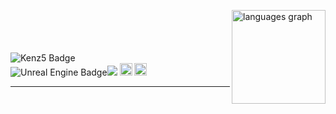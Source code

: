
<img
  align="right"
  src="https://github-readme-stats.vercel.app/api/top-langs?username=kenzz55&locale=en&hide_title=false&layout=compact&card_width=200&langs_count=5&theme=dracula&hide_border=false" height="150" alt="languages graph" 
  alt="Most Used Languages"
/>

<p>
  <br />
  <br />
  <br />
  <br />
  <img
    src="https://img.shields.io/badge/kenz5-E5511E?style=badge&logo=Tistory&logoColor=white"
    alt="Kenz5 Badge"
  /><br>
  <img
    src="https://img.shields.io/badge/unreal%20engine-0E1128?style=badge&logo=unrealengine&logoColor=white"
    alt="Unreal Engine Badge"
  /><img
    src="https://img.shields.io/badge/androidstudio-3DDC84?style=badge&logo=androidstudio&logoColor=white"
  />
  <img src="" height="20" />
  <img src="https://i.namu.wiki/i/VG-o8Ij43ugzH2f74ye5176KUam565miFDyTCTziIUWSMi7RW-ZnxuKitO6-v87jpzZA2qCGOVraoX7Mw8wdJBvH5KGWKUTjM5LhufPKBBCUECmlexuJKVGdGC7npP4WgfOgSR0gJfFG4Crs5o2SAA.svg" height="20"   />

</p>

---



  


